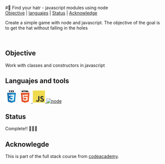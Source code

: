 #🎩 Find your hatr - javascript modules using node<br>
[Objective](#objective_h) | [languajes](#languajes_h) | [Status](#status_h) | [Acknowledge](#acknowledge_h) 

<p>Create a simple game with node and javascript. The objective of the goal is to get the hat without falling in the holes</p><br>

<h2>Objective<a name="objective_h"></a></h2>
<p>Work with classes and constructors in javascript</p>


<h2>Languajes and tools<a name="languajes_h"></a></h2>
<p></p>
<a href="https://www.w3schools.com/css/" target="_blank"> <img src="https://raw.githubusercontent.com/devicons/devicon/master/icons/css3/css3-original-wordmark.svg" alt="css3" width="40" height="40"/></a> 
<a href="https://www.w3.org/html/" target="_blank"> <img src="https://raw.githubusercontent.com/devicons/devicon/master/icons/html5/html5-original-wordmark.svg" alt="html5" width="40" height="40"/> </a>
<a href="https://developer.mozilla.org/en-US/docs/Web/JavaScript" target="_blank"> <img src="https://raw.githubusercontent.com/devicons/devicon/master/icons/javascript/javascript-original.svg" alt="javascript" width="40" height="40"/> </a>
<a href="https://developer.mozilla.org/en-US/docs/Web/JavaScript" target="_blank"> <img src="https://nodejs.org/static/images/logo-hexagon-card.png" alt="node" width="40" height="40"/> </a>

<h2>Status <a name="status_h"></a></h2>
<p>Complete!! 🎉🎉🎉</p>



<h2>Acknowlegde <a name="acknowledge_h"></a></h2>
<p>This is part of the full stack course from <a href='https://www.codecademy.com/'>codeacademy</a>.</p>
